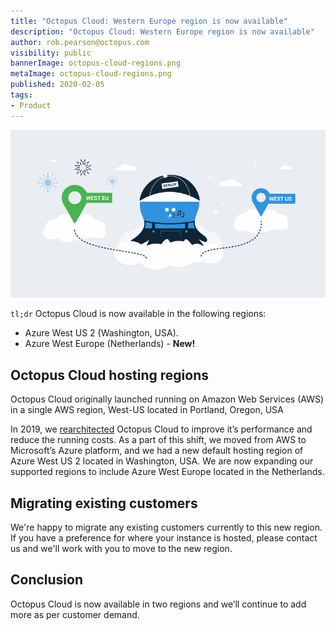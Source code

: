 ```yaml
---
title: "Octopus Cloud: Western Europe region is now available"
description: "Octopus Cloud: Western Europe region is now available"
author: rob.pearson@octopus.com
visibility: public
bannerImage: octopus-cloud-regions.png
metaImage: octopus-cloud-regions.png
published: 2020-02-05
tags:
- Product
---
```


![](octopus-cloud-regions.png)

`tl;dr` Octopus Cloud is now available in the following regions:

* Azure West US 2 (Washington, USA).
* Azure West Europe (Netherlands) - **New!**

## Octopus Cloud hosting regions

Octopus Cloud originally launched running on Amazon Web Services (AWS) in a single AWS region, West-US located in Portland, Oregon, USA

In 2019, we [rearchitected](/blog/2019-10/octopus-cloud-1.0-reflections/index.md) Octopus Cloud to improve it’s performance and reduce the running costs. As a part of this shift, we moved from AWS to Microsoft’s Azure platform, and we had a new default hosting region of Azure West US 2 located in Washington, USA. We are now expanding our supported regions to include Azure West Europe located in the Netherlands.

## Migrating existing customers

We're happy to migrate any existing customers currently to this new region. If you have a preference for where your instance is hosted, please contact us and we'll work with you to move to the new region. 

## Conclusion

Octopus Cloud is now available in two regions and we’ll continue to add more as per customer demand.
